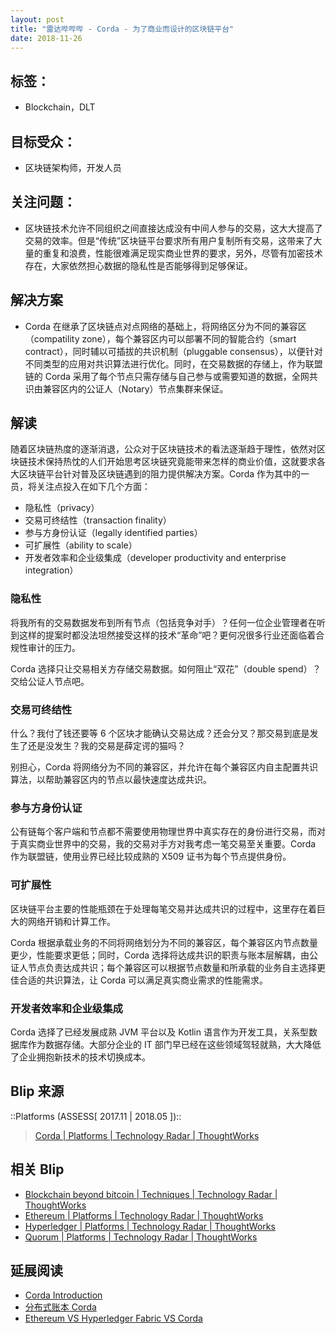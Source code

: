 ```yaml
---
layout: post
title: "雷达哔哔哔 - Corda - 为了商业而设计的区块链平台"
date: 2018-11-26
---
```


## 标签：

- Blockchain，DLT

## 目标受众：

- 区块链架构师，开发人员

## 关注问题：

- 区块链技术允许不同组织之间直接达成没有中间人参与的交易，这大大提高了交易的效率。但是“传统”区块链平台要求所有用户复制所有交易，这带来了大量的重复和浪费，性能很难满足现实商业世界的要求，另外，尽管有加密技术存在，大家依然担心数据的隐私性是否能够得到足够保证。

## 解决方案

- Corda 在继承了区块链点对点网络的基础上，将网络区分为不同的兼容区（compatility zone），每个兼容区内可以部署不同的智能合约（smart contract），同时辅以可插拔的共识机制（pluggable consensus），以便针对不同类型的应用对共识算法进行优化。同时，在交易数据的存储上，作为联盟链的 Corda 采用了每个节点只需存储与自己参与或需要知道的数据，全网共识由兼容区内的公证人（Notary）节点集群来保证。

## 解读

随着区块链热度的逐渐消退，公众对于区块链技术的看法逐渐趋于理性，依然对区块链技术保持热忱的人们开始思考区块链究竟能带来怎样的商业价值，这就要求各大区块链平台针对普及区块链遇到的阻力提供解决方案。Corda 作为其中的一员，将关注点投入在如下几个方面：

- 隐私性（privacy）
- 交易可终结性（transaction finality）
- 参与方身份认证（legally identified parties）
- 可扩展性（ability to scale）
- 开发者效率和企业级集成（developer productivity and enterprise integration）

### 隐私性

将我所有的交易数据发布到所有节点（包括竞争对手）？任何一位企业管理者在听到这样的提案时都没法坦然接受这样的技术“革命”吧？更何况很多行业还面临着合规性审计的压力。

Corda 选择只让交易相关方存储交易数据。如何阻止“双花”（double spend）？交给公证人节点吧。

### 交易可终结性

什么？我付了钱还要等 6 个区块才能确认交易达成？还会分叉？那交易到底是发生了还是没发生？我的交易是薛定谔的猫吗？

别担心，Corda 将网络分为不同的兼容区，并允许在每个兼容区内自主配置共识算法，以帮助兼容区内的节点以最快速度达成共识。

### 参与方身份认证

公有链每个客户端和节点都不需要使用物理世界中真实存在的身份进行交易，而对于真实商业世界中的交易，我的交易对手方对我考虑一笔交易至关重要。Corda 作为联盟链，使用业界已经比较成熟的 X509 证书为每个节点提供身份。

### 可扩展性

区块链平台主要的性能瓶颈在于处理每笔交易并达成共识的过程中，这里存在着巨大的网络开销和计算工作。

Corda 根据承载业务的不同将网络划分为不同的兼容区，每个兼容区内节点数量更少，性能要求更低；同时，Corda 选择将达成共识的职责与账本层解耦，由公证人节点负责达成共识；每个兼容区可以根据节点数量和所承载的业务自主选择更佳合适的共识算法，让 Corda 可以满足真实商业需求的性能需求。

### 开发者效率和企业级集成

Corda 选择了已经发展成熟 JVM 平台以及 Kotlin 语言作为开发工具，关系型数据库作为数据存储。大部分企业的 IT 部门早已经在这些领域驾轻就熟，大大降低了企业拥抱新技术的技术切换成本。

## Blip 来源

::Platforms (ASSESS[ 2017.11 | 2018.05 ])::

> [Corda | Platforms | Technology Radar | ThoughtWorks](https://www.thoughtworks.com/radar/platforms/corda)

## 相关 Blip

- [Blockchain beyond bitcoin | Techniques | Technology Radar | ThoughtWorks](https://www.thoughtworks.com/radar/techniques/blockchain-beyond-bitcoin)
- [Ethereum | Platforms | Technology Radar | ThoughtWorks](https://www.thoughtworks.com/radar/platforms/ethereum)
- [Hyperledger | Platforms | Technology Radar | ThoughtWorks](https://www.thoughtworks.com/radar/platforms/hyperledger)
- [Quorum | Platforms | Technology Radar | ThoughtWorks](https://www.thoughtworks.com/radar/platforms/quorum)

## 延展阅读

- [Corda Introduction](https://www.corda.net/discover/technology.html)
- [分布式账本 Corda](https://www.jianshu.com/p/8c5ed8f96078)
- [Ethereum VS Hyperledger Fabric VS Corda](https://medium.com/@philippsandner/comparison-of-ethereum-hyperledger-fabric-and-corda-21c1bb9442f6)
